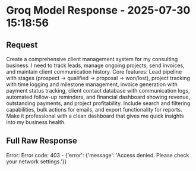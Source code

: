 # Groq Model Response - 2025-07-30 15:18:56

## Request
Create a comprehensive client management system for my consulting business. I need to track leads, manage ongoing projects, send invoices, and maintain client communication history. Core features: Lead pipeline with stages (prospect → qualified → proposal → won/lost), project tracking with time logging and milestone management, invoice generation with payment status tracking, client contact database with communication logs, automated follow-up reminders, and financial dashboard showing revenue, outstanding payments, and project profitability. Include search and filtering capabilities, bulk actions for emails, and export functionality for reports. Make it professional with a clean dashboard that gives me quick insights into my business health.

## Full Raw Response

Error: Error code: 403 - {'error': {'message': 'Access denied. Please check your network settings.'}}